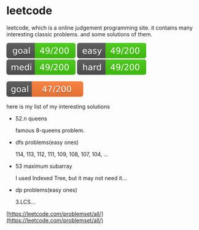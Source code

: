 # leetcode

leetcode, which is a online judgement programming site.
it contains many interesting classic problems.
and some solutions of them.

![goal](../lib/icons/leetcode-goal-green-0.svg)
![easy](../lib/icons/leetcode-goal-green-easy.svg)
![medium](../lib/icons/leetcode-goal-orange-medium.svg)
![hard](../lib/icons/leetcode-goal-red-hard.svg)

![hard](../lib/icons/leetcode-goal-orange.svg)

here is my list of my interesting solutions

- 52.n queens

  famous 8-queens problem.

- dfs problems(easy ones)

  114, 113, 112, 111, 109, 108, 107, 104, ...

- 53 maximum subarray

  I used Indexed Tree, but it may not need it...

- dp problems(easy ones)

  3.LCS...


[https://leetcode.com/problemset/all/](https://leetcode.com/problemset/all/)
